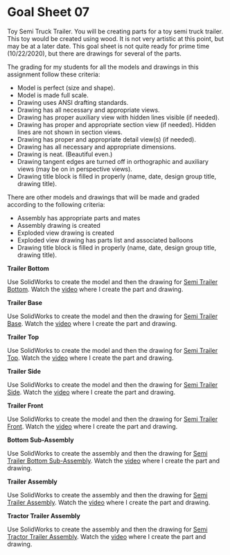 # Goal Sheet 07

Toy Semi Truck Trailer.  You will be creating parts for a toy semi truck trailer.  This toy would be created using wood.  It is not very artistic at this point, but may be at a later date.  This goal sheet is not quite ready for prime time (10/22/2020), but there are drawings for several of the parts.

The grading for my students for all the models and drawings in this assignment follow these criteria:

* Model is perfect (size and shape).
* Model is made full scale.
* Drawing uses ANSI drafting standards.
* Drawing has all necessary and appropriate views.
* Drawing has proper auxiliary view with hidden lines visible (if needed).
* Drawing has proper and appropriate section view (if needed).  Hidden lines are not shown in section views.
* Drawing has proper and appropriate detail view(s) (if needed).
* Drawing has all necessary and appropriate dimensions.
* Drawing is neat.  (Beautiful even.)
* Drawing tangent edges are turned off in orthographic and auxiliary views (may be on in perspective views).
* Drawing title block is filled in properly (name, date, design group title, drawing title).

There are other models and drawings that will be made and graded according to the following criteria:

* Assembly has appropriate parts and mates
* Assembly drawing is created
* Exploded view drawing is created
* Exploded view drawing has parts list and associated balloons
* Drawing title block is filled in properly (name, date, design group title, drawing title).

**Trailer Bottom**

Use SolidWorks to create the model and then the drawing for <a href="https://github.com/MichaelTMiyoshi/DesignWithMiyoshi/blob/master/images/SemiTrailer01Bottom.pdf">Semi Trailer Bottom</a>.  Watch the [video](https://youtu.be/Q_VBMT5Gh-k) where I create the part and drawing.

**Trailer Base**

Use SolidWorks to create the model and then the drawing for <a href="https://github.com/MichaelTMiyoshi/DesignWithMiyoshi/blob/master/images/SemiTrailer02Base.pdf">Semi Trailer Base</a>.  Watch the [video](https://youtu.be/CtVNj66QBho) where I create the part and drawing.

**Trailer Top**

Use SolidWorks to create the model and then the drawing for <a href="https://github.com/MichaelTMiyoshi/DesignWithMiyoshi/blob/master/images/SemiTrailer03Top.pdf">Semi Trailer Top</a>.  Watch the [video](https://youtu.be/fHPYed6Z58g) where I create the part and drawing.

**Trailer Side**

Use SolidWorks to create the model and then the drawing for <a href="https://github.com/MichaelTMiyoshi/DesignWithMiyoshi/blob/master/images/SemiTrailer04Side.pdf">Semi Trailer Side</a>.  Watch the [video](https://youtu.be/Cdhnjmmqwbc) where I create the part and drawing.

**Trailer Front**

Use SolidWorks to create the model and then the drawing for <a href="https://github.com/MichaelTMiyoshi/DesignWithMiyoshi/blob/master/images/SemiTrailer05Front.pdf">Semi Trailer Front</a>.  Watch the [video](https://youtu.be/RIgx6qS5NB0) where I create the part and drawing.

**Bottom Sub-Assembly**

Use SolidWorks to create the assembly and then the drawing for <a href="https://github.com/MichaelTMiyoshi/DesignWithMiyoshi/blob/master/images/SemiTrailerAssm01BottomSub.pdf">Semi Trailer Bottom Sub-Assembly</a>.  Watch the [video](https://youtu.be/fVW1GJc0Cf4) where I create the part and drawing.

**Trailer Assembly**

Use SolidWorks to create the assembly and then the drawing for <a href="https://github.com/MichaelTMiyoshi/DesignWithMiyoshi/blob/master/images/SemiTrailerAssembly.pdf">Semi Trailer Assembly</a>.  Watch the [video](https://youtu.be/XQkGU8P-0Ls) where I create the part and drawing.

**Tractor Trailer Assembly**

Use SolidWorks to create the assembly and then the drawing for <a href="https://github.com/MichaelTMiyoshi/DesignWithMiyoshi/blob/master/images/TractorTrailerAssembly.pdf">Semi Tractor Trailer Assembly</a>.  Watch the [video](https://youtu.be/sEfNhBXTDY4) where I create the part and drawing.
